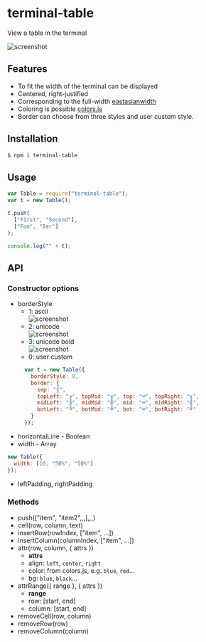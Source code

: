 terminal-table
==============
View a table in the terminal

![screenshot](https://raw.githubusercontent.com/zaftzaft/terminal-table/master/img/screenshot.png)


## Features
- To fit the width of the terminal can be displayed
- Centered, right-justified
- Corresponding to the full-width [eastasianwidth](https://github.com/komagata/eastasianwidth)
- Coloring is possible [colors.js](https://github.com/marak/colors.js)
- Border can choose from three styles and user custom style.


## Installation
```bash
$ npm i terminal-table
```

## Usage
``` js
var Table = require("terminal-table");
var t = new Table();

t.push(
  ["First", "Second"],
  ["Foo", "Bar"]
);

console.log("" + t);
```

## API

### Constructor options
- borderStyle
  - 1: ascii  
  ![screenshot](https://raw.githubusercontent.com/zaftzaft/terminal-table/master/img/border-style-1.png)
  - 2: unicode  
  ![screenshot](https://raw.githubusercontent.com/zaftzaft/terminal-table/master/img/border-style-2.png)
  - 3: unicode bold  
  ![screenshot](https://raw.githubusercontent.com/zaftzaft/terminal-table/master/img/border-style-3.png)
  - 0: user custom
  ``` js
    var t = new Table({
      borderStyle: 0,
      border: {
        sep: "║",
        topLeft: "╔", topMid: "╦", top: "═", topRight: "╗",
        midLeft: "╠", midMid: "╬", mid: "═", midRight: "╣",
        botLeft: "╚", botMid: "╩", bot: "═", botRight: "╝"
      }
    });
  ```
- horizontalLine - Boolean
- width - Array
``` js
new Table({
  width: [10, "50%", "50%"]
});
```
- leftPadding, rightPadding



### Methods
- push(["item", "item2",,,],,,)
- cell(row, column, text)
- insertRow(rowIndex, ["item", ...])
- insertColumn(columnIndex, ["item", ...])
- attr(row, column, { attrs })
  - __attrs__
  - align: `left`, `center`, `right`
  - color: from colors.js, e.g. `blue`, `red`...
  - bg: `blue`, `black`...
- attrRange({ range }, { attrs })
  - __range__
  - row: [start, end]
  - column: [start, end]
- removeCell(row, column)
- removeRow(row)
- removeColumn(column)

